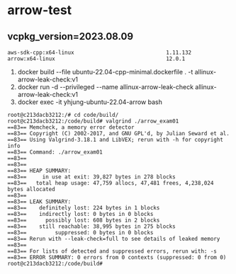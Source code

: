 # arrow-test

## vcpkg_version=2023.08.09

```
aws-sdk-cpp:x64-linux                             1.11.132
arrow:x64-linux                                   12.0.1
```


1. docker build --file ubuntu-22.04-cpp-minimal.dockerfile . -t allinux-arrow-leak-check:v1
2. docker run -d --privileged --name allinux-arrow-leak-check allinux-arrow-leak-check:v1
3. docker exec -it yhjung-ubuntu-22.04-arrow bash

```
root@c213dacb3212:/# cd code/build/
root@c213dacb3212:/code/build# valgrind ./arrow_exam01 
==83== Memcheck, a memory error detector
==83== Copyright (C) 2002-2017, and GNU GPL'd, by Julian Seward et al.
==83== Using Valgrind-3.18.1 and LibVEX; rerun with -h for copyright info
==83== Command: ./arrow_exam01
==83== 
==83== 
==83== HEAP SUMMARY:
==83==     in use at exit: 39,827 bytes in 278 blocks
==83==   total heap usage: 47,759 allocs, 47,481 frees, 4,238,024 bytes allocated
==83== 
==83== LEAK SUMMARY:
==83==    definitely lost: 224 bytes in 1 blocks
==83==    indirectly lost: 0 bytes in 0 blocks
==83==      possibly lost: 608 bytes in 2 blocks
==83==    still reachable: 38,995 bytes in 275 blocks
==83==         suppressed: 0 bytes in 0 blocks
==83== Rerun with --leak-check=full to see details of leaked memory
==83== 
==83== For lists of detected and suppressed errors, rerun with: -s
==83== ERROR SUMMARY: 0 errors from 0 contexts (suppressed: 0 from 0)
root@c213dacb3212:/code/build# 
```
